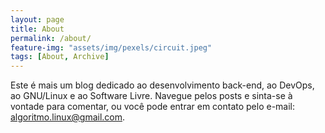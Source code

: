 ```yaml
---
layout: page
title: About
permalink: /about/
feature-img: "assets/img/pexels/circuit.jpeg"
tags: [About, Archive]
---
```


Este é mais um blog dedicado ao desenvolvimento back-end, ao DevOps, ao GNU/Linux e ao Software Livre. Navegue pelos posts e sinta-se à vontade para comentar, ou você pode entrar em contato pelo e-mail: [algoritmo.linux@gmail.com](mailto:algoritmo.linux@gmail.com).
 
